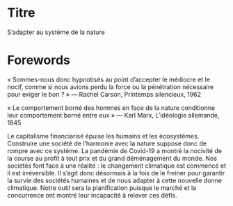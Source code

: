 # Titre

S’adapter au système de la nature

# Forewords

« Sommes-nous donc hypnotisés au point d’accepter le médiocre et le nocif, comme si
nous avions perdu la force ou la pénétration nécessaire pour exiger le bon ? »
— Rachel Carson, Printemps silencieux, 1962

« Le comportement borné des hommes en face de la nature conditionne leur comportement borné entre eux » — Karl Marx, L’idéologie allemande, 1845

Le capitalisme financiarisé épuise les humains et les écosystèmes. Construire une société de l’harmonie avec la nature suppose donc de rompre avec ce système. La pandémie de Covid-19 a montré la nocivité de la course au profit à tout prix et du grand déménagement du monde. Nos sociétés font face à une réalité : le changement climatique est commencé et il est irréversible. Il s’agit donc désormais à la fois de le freiner pour garantir la survie des sociétés humaines et de nous adapter à cette nouvelle donne climatique. Notre outil sera la planification puisque le marché et la concurrence ont montré leur incapacité à relever ces défis.